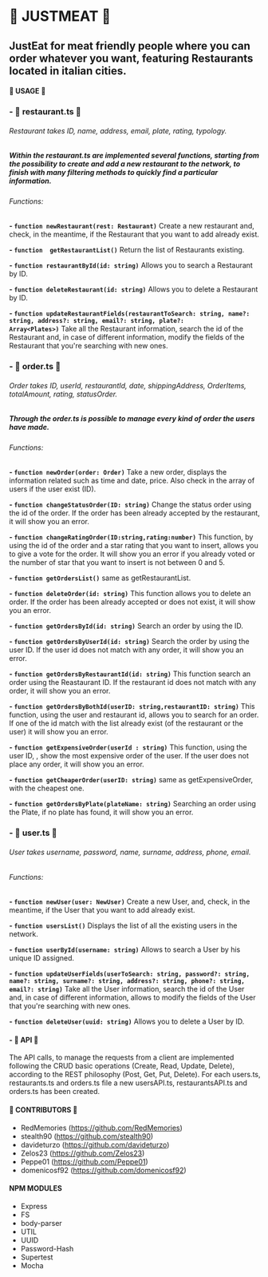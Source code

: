 # :meat_on_bone:   JUSTMEAT  :meat_on_bone:
## JustEat for meat friendly people where you can order whatever you want, featuring Restaurants located in italian cities.


#### :page_facing_up: USAGE :page_facing_up:



### - :fork_and_knife: restaurant.ts :fork_and_knife:
###### Restaurant takes ID, name, address, email, plate, rating, typology. 

##### Within the restaurant.ts are implemented several functions, starting from the possibility to create and add a new restaurant to the network, to finish with many filtering methods to quickly find a particular information.

###### Functions:

 **- `function newRestaurant(rest: Restaurant)`** Create a new restaurant and, check, in the meantime, if the Restaurant that you want to add already exist.

 **- `function  getRestaurantList()`** Return the list of Restaurants existing.

 **- `function restaurantById(id: string)`** Allows you to search a Restaurant by ID.

**- `function deleteRestaurant(id: string)`** Allows you to delete a Restaurant by ID.

**- `function updateRestaurantFields(restaurantToSearch: string, name?: string, address?: string, email?: string, plate?:                    Array<Plates>)`**  Take all the Restaurant information, search the id of the Restaurant and, in case of different information,          modify the fields of the Restaurant that you're searching with new ones.



### - :stew: order.ts :stew:
###### Order takes ID, userId, restaurantId, date, shippingAddress, OrderItems, totalAmount, rating, statusOrder.

##### Through the order.ts is possible to manage every kind of order the users have made. 

###### Functions:

**- `function newOrder(order: Order)`** Take a new order, displays the information related such as time and date, price. Also check in the array of users if the user exist (ID).

**- `function changeStatusOrder(ID: string)`** Change the status order using the id of the order. If the order has been already accepted by the restaurant, it will show you an error.

**- `function changeRatingOrder(ID:string,rating:number)`** This function, by using the id of the order and a star rating that you want to insert, allows you to give a vote for the order. It will show you an error if you already voted or the number of star that you want to insert is not between 0 and 5.

**- `function getOrdersList()`** same as getRestaurantList.

**- `function deleteOrder(id: string)`** This function allows you to delete an order. If the order has been already accepted or does not exist, it will show you an error.

**- `function getOrdersById(id: string)`** Search an order by using the ID.

**- `function getOrdersByUserId(id: string)`** Search the order by using the user ID. If the user id does not match with any order, it will show you an error.

**- `function getOrdersByRestaurantId(id: string)`** This function search an order using the Reastaurant ID. If the restaurant id does not match with any order, it will show you an error.

**- `function getOrdersByBothId(userID: string,restaurantID: string)`** This function, using the user and restaurant id, allows you to search for an order. If one of the id match with the list already exist (of the restaurant or the user) it will show you an error.

**- `function getExpensiveOrder(userId : string)`** This function, using the user ID, , show the most expensive order of the user. If the user does not place any order, it will show you an error.

**- `function getCheaperOrder(userID: string)`** same as getExpensiveOrder, with the cheapest one.

**- `function getOrdersByPlate(plateName: string)`** Searching an order using the Plate, if no plate has found, it will show you an error.



### - :woman: user.ts :man:
###### User takes username, password, name, surname, address, phone, email.

###### Functions:

**- `function newUser(user: NewUser)`** Create a new User, and, check, in the meantime, if the User that you want to add already exist.

**- `function usersList()`** Displays the list of all the existing users in the network.

**- `function userById(username: string)`** Allows to search a User by his unique ID assigned.

**- `function updateUserFields(userToSearch: string, password?: string, name?: string, surname?: string, address?: string, phone?: string, email?: string)`** Take all the User information, search the id of the User and, in case of different information, allows to modify the fields of the User that you're searching with new ones.

**- `function deleteUser(uuid: string)`** Allows you to delete a User by ID.



#### - :honeybee: API :honeybee:

The API calls, to manage the requests from a client are implemented following the CRUD basic operations (Create, Read, Update, Delete), according to the REST philosophy (Post, Get, Put, Delete). For each users.ts, restaurants.ts and orders.ts file a new usersAPI.ts, restaurantsAPI.ts and orders.ts has been created.



#### :bust_in_silhouette: CONTRIBUTORS :bust_in_silhouette:
- RedMemories (https://github.com/RedMemories)
- stealth90 (https://github.com/stealth90)
- davideturzo (https://github.com/davideturzo)
- Zelos23 (https://github.com/Zelos23)
- Peppe01 (https://github.com/Peppe01)
- domenicosf92 (https://github.com/domenicosf92)


#### NPM MODULES
- Express
- FS
- body-parser
- UTIL
- UUID
- Password-Hash
- Supertest
- Mocha


